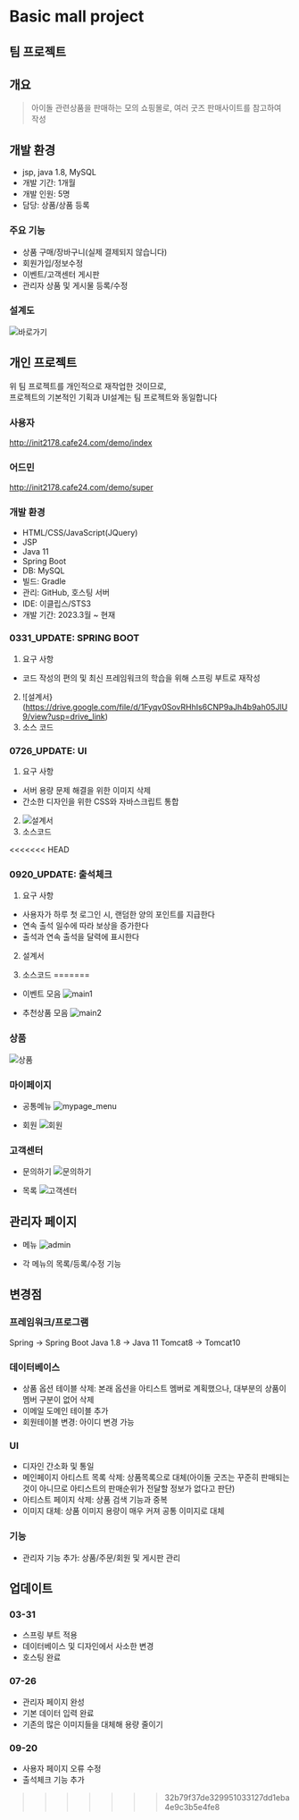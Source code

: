 # Basic mall project

## 팀 프로젝트

## 개요
> 아이돌 관련상품을 판매하는 모의 쇼핑몰로, 여러 굿즈 판매사이트를 참고하여 작성

## 개발 환경
- jsp, java 1.8, MySQL
- 개발 기간: 1개월
- 개발 인원: 5명
- 담당: 상품/상품 등록

### 주요 기능
  - 상품 구매/장바구니(실제 결제되지 않습니다)
  - 회원가입/정보수정
  - 이벤트/고객센터 게시판
  - 관리자 상품 및 게시물 등록/수정

### 설계도
![바로가기](https://drive.google.com/file/d/1-J3yrv75pvlxHSukakzbzGdLAJgwNnhL/view?usp=drive_link)


## 개인 프로젝트
위 팀 프로젝트를 개인적으로 재작업한 것이므로, <br>
프로젝트의 기본적인 기획과 UI설계는 팀 프로젝트와 동일합니다

### 사용자
http://init2178.cafe24.com/demo/index

### 어드민
http://init2178.cafe24.com/demo/super

### 개발 환경
  - HTML/CSS/JavaScript(JQuery)
  - JSP
  - Java 11
  - Spring Boot
  - DB: MySQL
  - 빌드: Gradle
  - 관리: GitHub, 호스팅 서버
  - IDE: 이클립스/STS3
  - 개발 기간: 2023.3월 ~ 현재

### 0331_UPDATE: SPRING BOOT
1. 요구 사항
- 코드 작성의 편의 및 최신 프레임워크의 학습을 위해 스프링 부트로 재작성
2. ![설계서}(https://drive.google.com/file/d/1Fyqv0SovRHhIs6CNP9aJh4b9ah05JlU9/view?usp=drive_link)
3. 소스 코드

### 0726_UPDATE: UI
1. 요구 사항
- 서버 용량 문제 해결을 위한 이미지 삭제
- 간소한 디자인을 위한 CSS와 자바스크립트 통합
2. ![설계서](https://drive.google.com/file/d/1I79g4WbxSPPoTd3-25Z91N6-gQzJNr8m/view?usp=drive_link)
3. 소스코드

<<<<<<< HEAD
### 0920_UPDATE: 출석체크
1. 요구 사항
- 사용자가 하루 첫 로그인 시, 랜덤한 양의 포인트를 지급한다
- 연속 출석 일수에 따라 보상을 증가한다
- 출석과 연속 출석을 달력에 표시한다
2. 설계서

3. 소스코드
=======
- 이벤트 모음 
![main1](https://github.com/marshmellow2178/mall/assets/115971843/b60ea70c-3155-4cd7-a411-8cac56019362)

- 추천상품 모음
![main2](https://github.com/marshmellow2178/mall/assets/115971843/9d5ddca1-baa6-40b7-808c-253184fe0356)

### 상품
![상품](https://github.com/marshmellow2178/mall/assets/115971843/d9772e10-27d1-4766-b118-d0ced220fe75)

### 마이페이지
- 공통메뉴
![mypage_menu](https://github.com/marshmellow2178/mall/assets/115971843/e45147cb-359b-4626-8a17-48edd8b03eaf)

- 회원
![회원](https://github.com/marshmellow2178/mall/assets/115971843/9ccd340f-3fc9-4f69-8488-cb7de50a2d0e)

### 고객센터
- 문의하기
![문의하기](https://github.com/marshmellow2178/mall/assets/115971843/71a8fcf2-5d37-4c20-81b1-dd9e4523a417)

- 목록
![고객센터](https://github.com/marshmellow2178/mall/assets/115971843/ee2b61b9-bd87-400d-9aae-2b399406e21e)

## 관리자 페이지
- 메뉴
![admin](https://github.com/marshmellow2178/mall/assets/115971843/9d0c5e7b-8a60-461a-8f49-ca5405fe3c0c)

- 각 메뉴의 목록/등록/수정 기능

## 변경점
### 프레임워크/프로그램
Spring -> Spring Boot
Java 1.8 -> Java 11
Tomcat8 -> Tomcat10

### 데이터베이스
- 상품 옵션 테이블 삭제: 본래 옵션을 아티스트 멤버로 계획했으나, 대부분의 상품이 멤버 구분이 없어 삭제
- 이메일 도메인 테이블 추가
- 회원테이블 변경: 아이디 변경 가능

### UI
- 디자인 간소화 및 통일
- 메인페이지 아티스트 목록 삭제: 상품목록으로 대체(아이돌 굿즈는 꾸준히 판매되는 것이 아니므로
아티스트의 판매순위가 전달할 정보가 없다고 판단)
- 아티스트 페이지 삭제: 상품 검색 기능과 중복
- 이미지 대체: 상품 이미지 용량이 매우 커져 공통 이미지로 대체

### 기능
- 관리자 기능 추가: 상품/주문/회원 및 게시판 관리

## 업데이트
### 03-31
  - 스프링 부트 적용
  - 데이터베이스 및 디자인에서 사소한 변경
  - 호스팅 완료
### 07-26
  - 관리자 페이지 완성
  - 기본 데이터 입력 완료
  - 기존의 많은 이미지들을 대체해 용량 줄이기
### 09-20
- 사용자 페이지 오류 수정
- 출석체크 기능 추가
>>>>>>> 32b79f37de329951033127dd1eba4e9c3b5e4fe8
